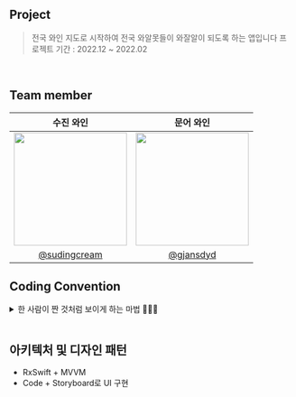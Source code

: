 ## Project
> 전국 와인 지도로 시작하여 
> 전국 와알못들이 와잘알이 되도록 하는 앱입니다 
> 프로젝트 기간 : 2022.12 ~ 2022.02
<br>

## Team member

|수진 와인|문어 와인|
|:-:|:-:|
|<img src="" width=200>|<img src="" width=200>|
|[@sudingcream](https://github.com/sudingcream)|[@gjansdyd](https://github.com/gjansdyd)|

## Coding Convention

<details>
<summary> 한 사람이 짠 것처럼 보이게 하는 마법 🤸🏻‍♀️ </summary>
<div markdown="1">

## **임포트**
모듈 임포트는 알파벳 순으로 정렬합니다. 내장 프레임워크를 먼저 임포트하고, 빈 줄로 구분하여 서드파티 프레임워크를 임포트합니다.

```swift
import UIKit

import RxCocoa
import RxSwift
```

### UpperCamelCase

- class
- struct
- extension
- protocol
- enum

### lowerCamelCase

- function
- method
- instance

### **IBAction**

onClick + 동사원형 + 목적어 

ex) onClickStartButton

## **MARK 주석**

**// MARK: - Properties**

**// MARK: - @IBOutlet Properties**

**// MARK: - @IBAction Properties**

**// MARK: - View Life Cycle**

**// MARK: - Extensions**

**// MARK: - UITableViewDataSource**

**// MARK: - UITableViewDelegate** 프로토콜들 Extension 으로 빼기

// TODO: -

// FIXME: -

### **기타 규칙**
- `viewDidLoad()`에서는 **함수호출만**
- 함수는 `extension`에 정의하고 정리
    - `extension`은 목적에 따라 분류

</div>
</details>
<br>


## 아키텍처 및 디자인 패턴
* RxSwift + MVVM 
* Code + Storyboard로 UI 구현 

<br>



